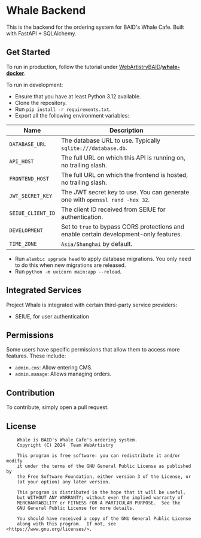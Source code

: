 # Whale Backend

This is the backend for the ordering system for BAID's Whale Cafe. Built with FastAPI + SQLAlchemy.

## Get Started

To run in production, follow the tutorial under [WebArtistryBAID](https://github.com/WebArtistryBAID)/[**whale-docker**](https://github.com/WebArtistryBAID/whale-docker).

To run in development:

* Ensure that you have at least Python 3.12 available.
* Clone the repository.
* Run `pip install -r requirements.txt`.
* Export all the following environment variables:

| Name              | Description                                                                             |
|-------------------|-----------------------------------------------------------------------------------------|
| `DATABASE_URL`    | The database URL to use. Typically `sqlite:///database.db`.                             |
| `API_HOST`        | The full URL on which this API is running on, no trailing slash.                        |
| `FRONTEND_HOST`   | The full URL on which the frontend is hosted, no trailing slash.                        |
| `JWT_SECRET_KEY`  | The JWT secret key to use. You can generate one with `openssl rand -hex 32`.            |
| `SEIUE_CLIENT_ID` | The client ID received from SEIUE for authentication.                                   |
| `DEVELOPMENT`     | Set to `true` to bypass CORS protections and enable certain development-only features.  |
| `TIME_ZONE`       | `Asia/Shanghai` by default.                                                             |

* Run `alembic upgrade head` to apply database migrations. You only need to do this when new migrations are released.
* Run `python -m uvicorn main:app --reload`.

## Integrated Services

Project Whale is integrated with certain third-party service providers:

* SEIUE, for user authentication

## Permissions

Some users have specific permissions that allow them to access more features. These include:
* `admin.cms`: Allow entering CMS.
* `admin.manage`: Allows managing orders.

## Contribution

To contribute, simply open a pull request.

## License

```
    Whale is BAID's Whale Cafe's ordering system.
    Copyright (C) 2024  Team WebArtistry

    This program is free software: you can redistribute it and/or modify
    it under the terms of the GNU General Public License as published by
    the Free Software Foundation, either version 3 of the License, or
    (at your option) any later version.

    This program is distributed in the hope that it will be useful,
    but WITHOUT ANY WARRANTY; without even the implied warranty of
    MERCHANTABILITY or FITNESS FOR A PARTICULAR PURPOSE.  See the
    GNU General Public License for more details.

    You should have received a copy of the GNU General Public License
    along with this program.  If not, see <https://www.gnu.org/licenses/>.
```
